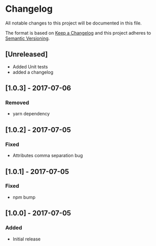 # Changelog
All notable changes to this project will be documented in this file.

The format is based on [Keep a Changelog](http://keepachangelog.com/en/1.0.0/)
and this project adheres to [Semantic Versioning](http://semver.org/spec/v2.0.0.html).

## [Unreleased]
- Added Unit tests
- added a changelog


## [1.0.3] - 2017-07-06
### Removed
- yarn dependency

## [1.0.2] - 2017-07-05
### Fixed
- Attributes comma separation bug

## [1.0.1] - 2017-07-05
### Fixed
- npm bump

## [1.0.0] - 2017-07-05
### Added
- Initial release